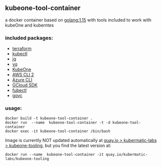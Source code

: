 ## kubeone-tool-container

a docker container based on [golang:1.15](https://hub.docker.com/_/golang) with tools included to work with kubeOne and kuberntes

### included packages:

- [terraform](https://www.terraform.io/)
- [kubectl](https://kubernetes.io/docs/reference/kubectl/overview/)
- [jq](https://stedolan.github.io/jq/)
- [yq](https://mikefarah.gitbook.io/yq/)
- [KubeOne](https://docs.kubermatic.com/kubeone)
- [AWS CLI 2](https://docs.aws.amazon.com/cli/latest/userguide/install-cliv2.html)
- [Azure CLI](https://docs.microsoft.com/en-us/cli/azure/?view=azure-cli-latest)
- [GCloud SDK](https://cloud.google.com/sdk/docs)
- [fubectl](https://github.com/kubermatic/fubectl)
- [govc](https://github.com/vmware/govmomi/tree/master/govc)

### usage:

```
docker build -t kubeone-tool-container .
docker run  --name  kubeone-tool-container -t -d kubeone-tool-container
docker exec -it kubeone-tool-container /bin/bash
```

Image is currently NOT updated automatically at [quay.io > kubermatic-labs > kubeone-tooling](https://quay.io/repository/kubermatic-labs/kubeone-tooling?tab=tags), but you find the latest version at:
```
docker run --name  kubeone-tool-container -it quay.io/kubermatic-labs/kubeone-tooling
```